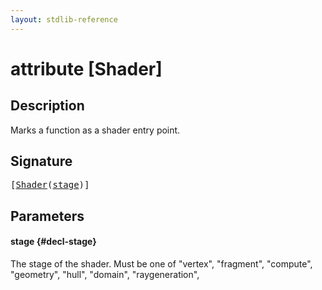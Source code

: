 ```yaml
---
layout: stdlib-reference
---
```


# attribute [Shader]

## Description

Marks a function as a shader entry point.

## Signature

<pre>
[<a href="/stdlib-reference/attributes/shader-0">Shader</a>(<a href="/stdlib-reference/attributes/shader-0#decl-stage" class="code_param">stage</a>)]
</pre>

## Parameters

#### stage {#decl-stage}
The stage of the shader. Must be one of "vertex", "fragment", "compute", "geometry", "hull", "domain", "raygeneration",


